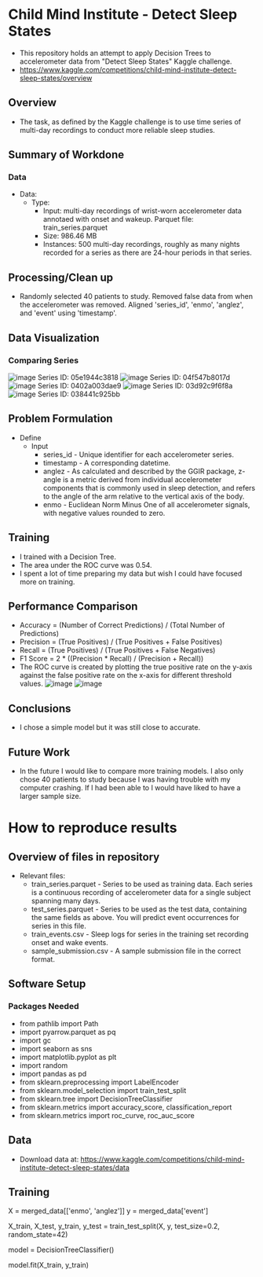 # Child Mind Institute - Detect Sleep States
* This repository holds an attempt to apply Decision Trees to accelerometer data from "Detect Sleep States" Kaggle challenge.
* https://www.kaggle.com/competitions/child-mind-institute-detect-sleep-states/overview
## Overview
* The task, as defined by the Kaggle challenge is to use time series of multi-day recordings to conduct more reliable sleep studies.
## Summary of Workdone
### Data
* Data:
  * Type:
    * Input: multi-day recordings of wrist-worn accelerometer data annotaed with onset and wakeup. Parquet file: train_series.parquet
    * Size: 986.46 MB
    * Instances: 500 multi-day recordings, roughly as many nights recorded for a series as there are 24-hour periods in that series.
## Processing/Clean up
* Randomly selected 40 patients to study. Removed false data from when the accelerometer was removed. Aligned 'series_id', 'enmo', 'anglez', and 'event' using 'timestamp'.
## Data Visualization
### Comparing Series
![image](https://github.com/alexmach7/DATA3402/assets/113038988/483fb552-38e0-432c-a972-929d5b88ff05)
Series ID: 05e1944c3818
![image](https://github.com/alexmach7/DATA3402/assets/113038988/43ecb644-178d-4b0e-afe6-254998c72f8b)
Series ID: 04f547b8017d
![image](https://github.com/alexmach7/DATA3402/assets/113038988/321200f1-db25-4357-834b-721915b9e7a2)
Series ID: 0402a003dae9
![image](https://github.com/alexmach7/DATA3402/assets/113038988/ae3301d9-796e-401b-8a2d-4dbb592b24ae)
Series ID: 03d92c9f6f8a
![image](https://github.com/alexmach7/DATA3402/assets/113038988/fba222a4-6e5d-4bf4-b19c-97efb48c880e)
Series ID: 038441c925bb
## Problem Formulation
* Define
  * Input
    * series_id - Unique identifier for each accelerometer series.
    * timestamp - A corresponding datetime.
    * anglez - As calculated and described by the GGIR package, z-angle is a metric derived from individual accelerometer components that is commonly used in sleep detection, and refers to the angle of the arm relative to the vertical axis of the body.
    * enmo - Euclidean Norm Minus One of all accelerometer signals, with negative values rounded to zero.

## Training
* I trained with a Decision Tree.
* The area under the ROC curve was 0.54.
* I spent a lot of time preparing my data but wish I could have focused more on training.

## Performance Comparison
* Accuracy = (Number of Correct Predictions) / (Total Number of Predictions)
* Precision = (True Positives) / (True Positives + False Positives)
* Recall = (True Positives) / (True Positives + False Negatives)
* F1 Score = 2 * ((Precision * Recall) / (Precision + Recall))
* The ROC curve is created by plotting the true positive rate on the y-axis against the false positive rate on the x-axis for different threshold values.
![image](https://github.com/alexmach7/DATA3402/assets/113038988/db5fcf8f-dff9-4753-8ce3-57cb3b39b17b)
![image](https://github.com/alexmach7/DATA3402/assets/113038988/045b44c6-868c-45f9-a131-a9603f262e33)


## Conclusions
* I chose a simple model but it was still close to accurate.

## Future Work
* In the future I would like to compare more training models. I also only chose 40 patients to study because I was having trouble with my computer crashing. If I had been able to I would have liked to have a larger sample size. 

# How to reproduce results
## Overview of files in repository
 * Relevant files:
     * train_series.parquet - Series to be used as training data. Each series is a continuous recording of accelerometer data for a single subject spanning many days.
     * test_series.parquet - Series to be used as the test data, containing the same fields as above. You will predict event occurrences for series in this file.
     * train_events.csv - Sleep logs for series in the training set recording onset and wake events.
     * sample_submission.csv - A sample submission file in the correct format.
## Software Setup
### Packages Needed
* from pathlib import Path
* import pyarrow.parquet as pq
* import gc
* import seaborn as sns
* import matplotlib.pyplot as plt
* import random
* import pandas as pd
* from sklearn.preprocessing import LabelEncoder
* from sklearn.model_selection import train_test_split
* from sklearn.tree import DecisionTreeClassifier
* from sklearn.metrics import accuracy_score, classification_report
* from sklearn.metrics import roc_curve, roc_auc_score
## Data
* Download data at: https://www.kaggle.com/competitions/child-mind-institute-detect-sleep-states/data
## Training
X = merged_data[['enmo', 'anglez']]
y = merged_data['event']

X_train, X_test, y_train, y_test = train_test_split(X, y, test_size=0.2, random_state=42)

model = DecisionTreeClassifier()

model.fit(X_train, y_train)
